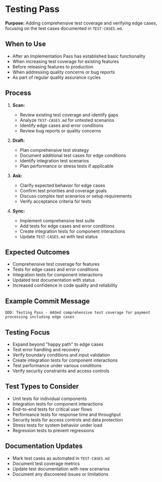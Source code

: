 # Testing Pass

**Purpose:** Adding comprehensive test coverage and verifying edge cases, focusing on the test cases documented in `TEST-CASES.md`.

## When to Use
- After an Implementation Pass has established basic functionality
- When increasing test coverage for existing features
- Before releasing features to production
- When addressing quality concerns or bug reports
- As part of regular quality assurance cycles

## Process
1. **Scan:** 
   - Review existing test coverage and identify gaps
   - Analyze `TEST-CASES.md` for untested scenarios
   - Identify edge cases and error conditions
   - Review bug reports or quality concerns

2. **Draft:** 
   - Plan comprehensive test strategy
   - Document additional test cases for edge conditions
   - Identify integration test scenarios
   - Plan performance or stress tests if applicable

3. **Ask:** 
   - Clarify expected behavior for edge cases
   - Confirm test priorities and coverage goals
   - Discuss complex test scenarios or setup requirements
   - Verify acceptance criteria for tests

4. **Sync:** 
   - Implement comprehensive test suite
   - Add tests for edge cases and error conditions
   - Create integration tests for component interactions
   - Update `TEST-CASES.md` with test status

## Expected Outcomes
- Comprehensive test coverage for features
- Tests for edge cases and error conditions
- Integration tests for component interactions
- Updated test documentation with status
- Increased confidence in code quality and reliability

## Example Commit Message
`DDD: Testing Pass - Added comprehensive test coverage for payment processing including edge cases`

## Testing Focus
- Expand beyond "happy path" to edge cases
- Test error handling and recovery
- Verify boundary conditions and input validation
- Create integration tests for component interactions
- Test performance under various conditions
- Verify security constraints and access controls

## Test Types to Consider
- Unit tests for individual components
- Integration tests for component interactions
- End-to-end tests for critical user flows
- Performance tests for response time and throughput
- Security tests for access controls and data protection
- Stress tests for system behavior under load
- Regression tests to prevent regressions

## Documentation Updates
- Mark test cases as automated in `TEST-CASES.md`
- Document test coverage metrics
- Update test documentation with new scenarios
- Document any discovered issues or limitations
